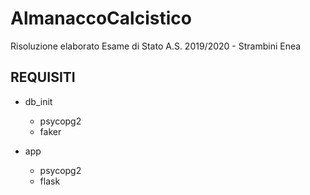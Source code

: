 # AlmanaccoCalcistico

Risoluzione elaborato Esame di Stato A.S. 2019/2020 - Strambini Enea

## REQUISITI

- db_init

  - psycopg2
  - faker

- app
  - psycopg2
  - flask
